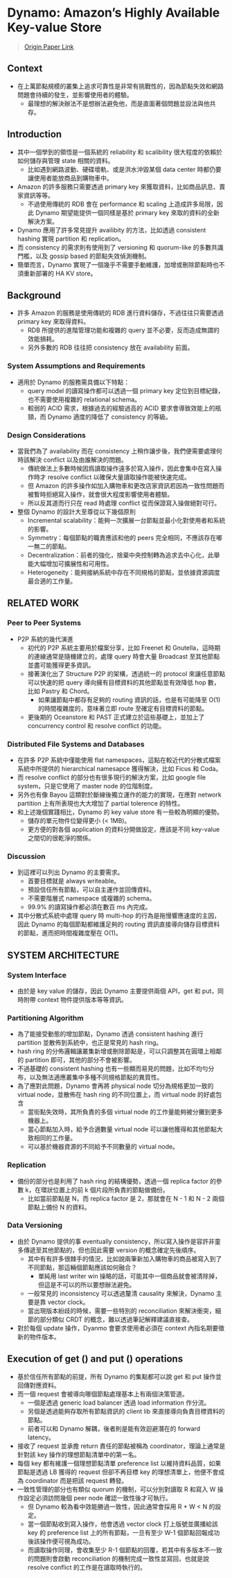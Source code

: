# Dynamo: Amazon’s Highly Available Key-value Store
> [Origin Paper Link](https://dl.acm.org/doi/abs/10.1145/1323293.1294281?casa_token=Vhd9CIMdUUEAAAAA%3Aiz1gZeBIcCLgkzCxdoWZC4G2VWkMQdx62srpHJo18ZsT2o6RqBy-6MGsUEi8XGZ2LhqdRWGRBnS7)

## Context
- 在上萬節點規模的叢集上追求可靠性是非常有挑戰性的，因為節點失效和網路問題會持續的發生，並影響使用者的體驗。
  - 最理想的解決辦法不是想辦法避免他，而是直面著個問題並設法與他共存。

## Introduction
- 其中一個學到的領悟是一個系統的 reliability 和 scalibility 很大程度的依賴於如何儲存與管理 state 相關的資料。
  - 比如遇到網路波動、硬碟壞軌、或是洪水沖毀某個 data center 時都仍要讓使用者能放商品到購物車中。
- Amazon 的許多服務只需要透過 primary key 來獲取資料，比如商品訊息、賣家資訊等等。
  - 不過使用傳統的 RDB 會在 performance 和 scaling 上造成許多局限，因此 Dynamo 期望能提供一個同樣是基於 primary key 來取的資料的全新解決方案。
- Dynamo 應用了許多常見提升 availibity 的方法，比如透過 consistent hashing 實現 partition 和 replication。
- 而 consistency 的需求則有使用到了 versioning 和 quorum-like 的多數共識門檻，以及 gossip based 的節點失效偵測機制。
- 簡單而言，Dynamo 實現了一個幾乎不需要手動維護，加增或刪除節點時也不須重新部署的 HA KV store。

## Background
- 許多 Amazon 的服務是使用傳統的 RDB 進行資料儲存，不過往往只需要透過 primary key 來取得資料。
  - RDB 所提供的進階管理功能和複雜的 query 並不必要，反而造成無謂的效能損耗。
  - 另外多數的 RDB 往往把 consistency 放在 availability 前面。

### System Assumptions and Requirements
- 適用於 Dynamo 的服務需具備以下特點：
  - query model 的讀寫操作都可以透過一個 primary key 定位到目標紀錄，也不需要使用複雜的 relational schema。
  - 較弱的 ACID 需求，根據過去的經驗過高的 ACID 要求會導致效能上的瓶頸，而 Dynamo 適度的降低了 consistency 的等級。

### Design Considerations
- 當我們為了 availability 而在 consistency 上稍作讓步後，我們便需要處理何時該解決 conflict 以及由誰解決的問題。
  - 傳統做法上多數時候因爲讀取操作遠多於寫入操作，因此會集中在寫入操作時才 resolve conflict 以確保大量讀取操作能被快速完成。
  - 但 Amazon 的許多操作如加入購物車和更改店家資訊若因為一致性問題而被暫時拒絕寫入操作，就會很大程度影響使用者體驗。
  - 所以反其道而行只在 read 時處理 conflict 從而保證寫入操做絕對可行。
- 整個 Dynamo 的設計大至尊從以下幾個原則
  - Incremental scalability：能夠一次擴展一台節點並最小化對使用者和系統的影響。
  - Symmetry：每個節點的職責應該和他的 peers 完全相同，不應該存在嘟一無二的節點。
  - Decentralization：前者的強化，捨棄中央控制轉為追求去中心化，此舉能大幅增加可擴展性和可用性。
  - Heterogeneity：能夠接納系統中存在不同規格的節點，並依據資源調度最合適的工作量。

## RELATED WORK
### Peer to Peer Systems
- P2P 系統的幾代演進
  - 初代的 P2P 系統主要用於檔案分享，比如 Freenet 和 Gnutella，這時期的連線通常是隨機建立的，處理 query 時會大量 Broadcast 至其他節點並盡可能獲得更多資訊。
  - 接著演化出了 Structure P2P 的架構，透過統一的 protocol 來讓任意節點可以快速的把 query 導向擁有目標資料的其他節點並有效降低 hop 數，比如 Pastry 和 Chord。
    - 如果讓節點中都存有足夠的 routing 資訊的話，也是有可能降至 O(1) 的時間複雜度的，意味著立即 route 至確定有目標資料的節點。
  - 更後期的 Oceanstore 和 PAST 正式建立於這些基礎上，並加上了 concurrency control 和 resolve conflict 的功能。

### Distributed File Systems and Databases
- 在許多 P2P 系統中僅能使用 flat namespaces，這點在較近代的分散式檔案系統中所提供的 hierarchical namesapce 獲得解決，比如 Ficus 和 Coda。
- 而 resolve conflict 的部分也有很多現行的解決方案，比如 google file system，只是它使用了 master node 的位階制度。
- 另外也有像 Bayou 這類對於斷線後獨立運作的能力的實現，在應對 network partition 上有所表現也大大增加了 partial tolerence 的特性。
- 和上述幾個實踐相比，Dynamo 的 key value store 有一些較為明顯的優勢。
  - 儲存的單元物件位變得更小 (< 1MB)。
  - 更方便的對各個 application 的資料分開做設定，應該是不同 key-value 之間切的很乾淨的關係。

### Discussion
- 到這裡可以列出 Dynamo 的主要需求。
  - 首要目標就是 always writeable。
  - 預設信任所有節點，可以自主運作並回傳資料。
  - 不需要階層式 namespace 或複雜的 schema。
  - 99.9% 的讀寫操作都必須在數百 ms 內完成。
- 其中分散式系統中處理 query 時 multi-hop 的行為是拖慢響應速度的主因，因此 Dynamo 的每個節點都維護足夠的 routing 資訊直接導向儲存目標資料的節點，進而把時間複雜度壓在 O(1)。

## SYSTEM ARCHITECTURE
### System Interface
- 由於是 key value 的儲存，因此 Dynamo 主要提供兩個 API，get 和 put，同時附帶 context 物件提供版本等等資訊。

### Partitioning Algorithm
- 為了能接受動態的增加節點，Dynamo 透過 consistent hashing 進行 partition 並散佈到系統中，也正是常見的 hash ring。
- hash ring 的分佈邏輯讓叢集新增或刪除節點是，可以只調整其在圓環上相鄰的 partition 即可，其他的部分不會被影響。
- 不過基礎的 consistent hashing 也有一些顯而易見的問題，比如不均勻分布，以及無法適應叢集中多種不同規格節點的異質性。
- 為了應對此問題，Dynamo 會再將 physical node 切分為規格更加一致的 virtual node，並散佈在 hash ring 的不同位置上，而 virtual node 的好處包含
  - 當街點失效時，其所負責的多個 virtual node 的工作量能夠被分攤到更多機器上。
  - 當心節點加入時，給予合適數量 virtual node 可以讓他獲得和其他節點大致相同的工作量。
  - 可以基於機器資源的不同給予不同數量的 virtual node。

### Replication
- 備份的部分也是利用了 hash ring 的結構優勢，透過一個 replica factor 的參數 k，在環狀位置上的前 k 個片段所負責的節點做備份。
  - 比如當前節點是 N，而 replica factor 是 2，那就會在 N - 1 和 N - 2 兩個節點上備份 N 的資料。

### Data Versioning
- 由於 Dynamo 提供的事 eventually consistency，所以寫入操作是容許非童多傳遞至其他節點的，但也因此需要 version 的概念確定先後順序。
  - 其中有有許多很棘手的情況，比如說兩筆新加入購物車的商品被寫入到了不同節點，那這輛個節點應該如何融合？
    - 單純用 last writer win 操略的話，可能其中一個商品就會被清除掉，但這是不可以的所以要想辦法避免。
  - 一般常見的 inconsistency 可以透過釐清 causality 來解決，Dynamo 主要是靠 vector clock。
  - 當出現版本紛歧的時候，需要一些特別的 reconciliation 來解決衝突，細節的部分類似 CRDT 的概念，難以透過筆記解釋建議直接查。
- 對於每個 update 操作，Dyanmo 會要求使用者必須在 context 內指名期要徵新的物件版本。

## Execution of get () and put () operations
- 基於信任所有節點的前提，所有 Dynamo 的集點都可以說 get 和 put 操作並回傳對應資料。
- 而一個 request 會被導向哪個節點處理基本上有兩個決策管道。
  - 一個是透過 generic load balancer 透過 load information 作分流。
  - 另個是透過能夠存取所有節點資訊的 client lib 來直接導向負責目標資料的節點。
  - 前者可以和 Dynamo 解耦，後者則是能有效迴避潛在的 forward latency。
- 接收了 request 並承擔 return 責任的節點被稱為 coordinator，理論上通常是針對該 key 操作的理想節點清單中的第一名。
- 每個 key 都有維護一個理想節點清單 preference list 以維持資料品質，如果節點是透過 LB 獲得的 request 但卻不再目標 key 的理想清單上，他便不會成為 coordinator 而是把該 request 轉發。
- 一致性管理的部分也有類似 quorum 的機制，可以分別對讀取 R 和寫入 W 操作設定必須訪問幾個 peer node 確認一致性後才可執行。
  - 但 Dynamo 較為看中效能勝過一致性，因此通常會採用 R + W < N 的設定。
  - 當一個節點收到寫入操作，他會透過 vector clock 打上版號並廣播給該 key 的 preference list 上的所有節點，一旦有至少 W-1 個節點回報成功後該操作便可視為成功。
  - 而讀取操作同理，會收集至少 R-1 個節點的回覆，若其中有多版本不一致的問題則會啟動 reconciliation 的機制完成一致性並寫回，也就是說 resolve conflict 的工作是在讀取時執行的。
